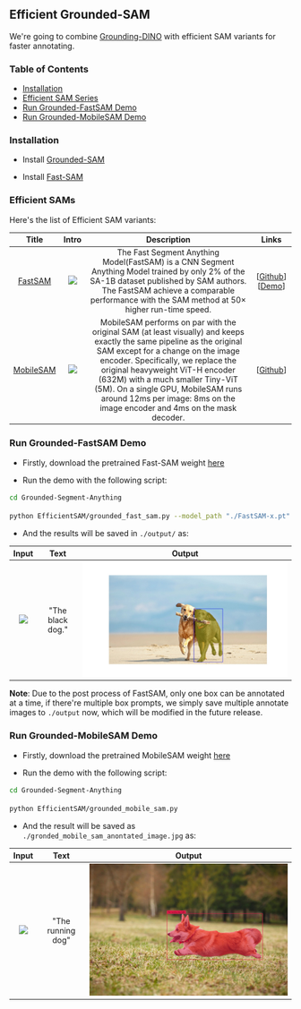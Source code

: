 ## Efficient Grounded-SAM

We're going to combine [Grounding-DINO](https://github.com/IDEA-Research/GroundingDINO) with efficient SAM variants for faster annotating.

<!-- Combining [Grounding-DINO](https://github.com/IDEA-Research/GroundingDINO) and [Fast-SAM](https://github.com/CASIA-IVA-Lab/FastSAM) for faster zero-shot detect and segment anything. -->


### Table of Contents
- [Installation](#installation)
- [Efficient SAM Series](#efficient-sams)
- [Run Grounded-FastSAM Demo](#run-grounded-fastsam-demo)
- [Run Grounded-MobileSAM Demo](#run-grounded-mobilesam-demo)


### Installation

- Install [Grounded-SAM](https://github.com/IDEA-Research/Grounded-Segment-Anything#installation)

- Install [Fast-SAM](https://github.com/CASIA-IVA-Lab/FastSAM#installation)


### Efficient SAMs
Here's the list of Efficient SAM variants:

<div align="center">

| Title | Intro | Description | Links |
|:----:|:----:|:----:|:----:|
| [FastSAM](https://arxiv.org/pdf/2306.12156.pdf) | ![](https://github.com/CASIA-IVA-Lab/FastSAM/blob/main/assets/Overview.png) | The Fast Segment Anything Model(FastSAM) is a CNN Segment Anything Model trained by only 2% of the SA-1B dataset published by SAM authors. The FastSAM achieve a comparable performance with the SAM method at 50× higher run-time speed. | [[Github](https://github.com/CASIA-IVA-Lab/FastSAM)]  [[Demo](https://huggingface.co/spaces/An-619/FastSAM)] |
| [MobileSAM](https://arxiv.org/pdf/2306.14289.pdf) | ![](https://github.com/ChaoningZhang/MobileSAM/blob/master/assets/model_diagram.jpg?raw=true) | MobileSAM performs on par with the original SAM (at least visually) and keeps exactly the same pipeline as the original SAM except for a change on the image encoder. Specifically, we replace the original heavyweight ViT-H encoder (632M) with a much smaller Tiny-ViT (5M). On a single GPU, MobileSAM runs around 12ms per image: 8ms on the image encoder and 4ms on the mask decoder. | [[Github](https://github.com/ChaoningZhang/MobileSAM)] |


</div>


### Run Grounded-FastSAM Demo

- Firstly, download the pretrained Fast-SAM weight [here](https://github.com/CASIA-IVA-Lab/FastSAM#model-checkpoints)

- Run the demo with the following script:

```bash
cd Grounded-Segment-Anything

python EfficientSAM/grounded_fast_sam.py --model_path "./FastSAM-x.pt" --img_path "assets/demo4.jpg" --text "the black dog." --output "./output/"
```

- And the results will be saved in `./output/` as:

<div style="text-align: center">

| Input | Text | Output |
|:---:|:---:|:---:|
|![](/assets/demo4.jpg) | "The black dog." | ![](https://github.com/IDEA-Research/detrex-storage/blob/main/assets/grounded_sam/fast_sam/demo4_0_caption_the%20black%20dog.jpg?raw=true) |

</div>


**Note**: Due to the post process of FastSAM, only one box can be annotated at a time, if there're multiple box prompts, we simply save multiple annotate images to `./output` now, which will be modified in the future release.


### Run Grounded-MobileSAM Demo

- Firstly, download the pretrained MobileSAM weight [here](https://github.com/ChaoningZhang/MobileSAM/tree/master/weights)

- Run the demo with the following script:

```bash
cd Grounded-Segment-Anything

python EfficientSAM/grounded_mobile_sam.py
```

- And the result will be saved as `./gronded_mobile_sam_anontated_image.jpg` as:

<div style="text-align: center">

| Input | Text | Output |
|:---:|:---:|:---:|
|![](/assets/demo2.jpg) | "The running dog" | ![](https://github.com/IDEA-Research/detrex-storage/blob/main/assets/grounded_sam/mobile_sam/grounded_mobile_sam_annotated_image.jpg?raw=true) |

</div>
